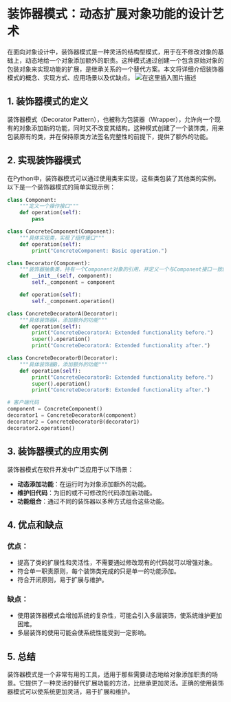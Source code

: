 # 装饰器模式：动态扩展对象功能的设计艺术

在面向对象设计中，装饰器模式是一种灵活的结构型模式，用于在不修改对象的基础上，动态地给一个对象添加额外的职责。这种模式通过创建一个包含原始对象的包装对象来实现功能的扩展，是继承关系的一个替代方案。本文将详细介绍装饰器模式的概念、实现方式、应用场景以及优缺点。
![在这里插入图片描述](https://img-blog.csdnimg.cn/direct/bee424d95fa043f6b6ffcccb8c8f523e.webp#pic_center)

## 1. 装饰器模式的定义

装饰器模式（Decorator Pattern），也被称为包装器（Wrapper），允许向一个现有的对象添加新的功能，同时又不改变其结构。这种模式创建了一个装饰类，用来包装原有的类，并在保持原类方法签名完整性的前提下，提供了额外的功能。

## 2. 实现装饰器模式

在Python中，装饰器模式可以通过使用类来实现，这些类包装了其他类的实例。以下是一个装饰器模式的简单实现示例：

```python
class Component:
    """定义一个操作接口"""
    def operation(self):
        pass

class ConcreteComponent(Component):
    """具体实现类，实现了组件接口"""
    def operation(self):
        print("ConcreteComponent: Basic operation.")

class Decorator(Component):
    """装饰器抽象类，持有一个Component对象的引用，并定义一个与Component接口一致的接口"""
    def __init__(self, component):
        self._component = component

    def operation(self):
        self._component.operation()

class ConcreteDecoratorA(Decorator):
    """具体装饰器A，添加额外的功能"""
    def operation(self):
        print("ConcreteDecoratorA: Extended functionality before.")
        super().operation()
        print("ConcreteDecoratorA: Extended functionality after.")

class ConcreteDecoratorB(Decorator):
    """具体装饰器B，添加额外的功能"""
    def operation(self):
        print("ConcreteDecoratorB: Extended functionality before.")
        super().operation()
        print("ConcreteDecoratorB: Extended functionality after.")

# 客户端代码
component = ConcreteComponent()
decorator1 = ConcreteDecoratorA(component)
decorator2 = ConcreteDecoratorB(decorator1)
decorator2.operation()
```

## 3. 装饰器模式的应用实例

装饰器模式在软件开发中广泛应用于以下场景：

- **动态添加功能**：在运行时为对象添加额外的功能。
- **维护旧代码**：为旧的或不可修改的代码添加新功能。
- **功能组合**：通过不同的装饰器以多种方式组合这些功能。

## 4. 优点和缺点

### 优点：
- 提高了类的扩展性和灵活性，不需要通过修改现有的代码就可以增强对象。
- 符合单一职责原则，每个装饰类完成的只是单一的功能添加。
- 符合开闭原则，易于扩展与维护。

### 缺点：
- 使用装饰器模式会增加系统的复杂性，可能会引入多层装饰，使系统维护更加困难。
- 多层装饰的使用可能会使系统性能受到一定影响。

## 5. 总结

装饰器模式是一个非常有用的工具，适用于那些需要动态地给对象添加职责的场景。它提供了一种灵活的替代扩展功能的方法，比继承更加灵活。正确的使用装饰器模式可以使系统更加灵活，易于扩展和维护。
